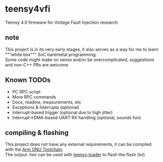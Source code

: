 # teensy4vfi
Teensy 4.0 firmware for Voltage Fault Injection research

## note
This project is in its very early stages, it also serves as a way for me to learn """white box""" SoC baremetal programming.<br>
Some code might make no sense and/or be overcomplicated, suggestions and non-C++ PRs are welcome.

## Known TODOs
 - PC RPC script
 - More RPC commands
 - Docs, readme, measurements, etc
 - Exceptions & Interrupts (optional)
 - Interrupt-based trigger (optional due to high jitter)
 - Interrupt->DMA-based UART RX handling (optional, sounds fun)

## compiling & flashing
This project does not have any external requirements, it can be compiled with the [Arm GNU Toolchain](https://developer.arm.com/Tools%20and%20Software/GNU%20Toolchain).<br>
The output *.hex* can be used with [teensy-loader](https://www.pjrc.com/teensy/loader_win10.html) to flash the flash (lul)
